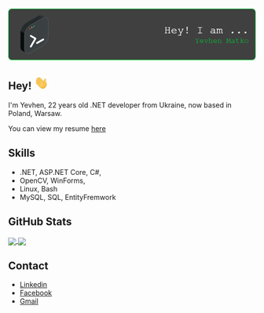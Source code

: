 ![Header](https://github.com/ymatko/ymatko/blob/main/assets/github-header-image.png)

## Hey! <img src="https://github.com/ymatko/ymatko/blob/main/assets/Hi.gif" width="29px">

I'm Yevhen, 22 years old .NET developer from Ukraine, now based in Poland, Warsaw.

You can view my resume [here](https://github.com/ymatko/ymatko/blob/main/assets/CV.pdf)
 



## Skills
-  .NET, ASP.NET Core, C#,  
-  OpenCV, WinForms, 
-  Linux, Bash
-  MySQL, SQL, EntityFremwork

## GitHub Stats
<a align="center">
<a href="https://github.com/ymatko/ymatko">
  <img align="center" src="https://github-readme-stats.vercel.app/api?username=ymatko&show_icons=true&line_height=27&count_private=true&title_color=00c732&text_color=c9cacc&icon_color=00c732&bg_color=1d1f21"/>
</a>
<a href="https://github.com/ymatko/ymatko">
  <img align="center" src="https://github-readme-stats.vercel.app/api/top-langs/?username=ymatko&hide=html&title_color=00c732&text_color=c9cacc&bg_color=1d1f21&langs_count=3"/>
</a>
</a>

## Contact
- [Linkedin](https://www.linkedin.com/in/yevhen-matko/)
- [Facebook](https://www.facebook.com/yevhen.matko/)
- [Gmail](n246v1j80x6t@gmail.com)
